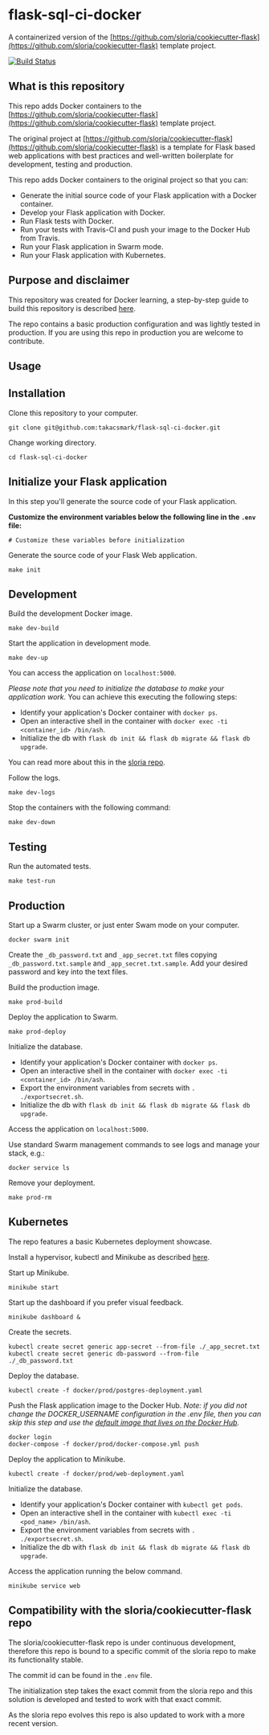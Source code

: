 # flask-sql-ci-docker

A containerized version of the [https://github.com/sloria/cookiecutter-flask](https://github.com/sloria/cookiecutter-flask) template project.

[![Build Status](https://travis-ci.org/takacsmark/flask-sql-ci-docker.svg?branch=master)](https://travis-ci.org/takacsmark/flask-sql-ci-docker)

## What is this repository

This repo adds Docker containers to the [https://github.com/sloria/cookiecutter-flask](https://github.com/sloria/cookiecutter-flask) template project.

The original project at [https://github.com/sloria/cookiecutter-flask](https://github.com/sloria/cookiecutter-flask) is a template for Flask based web applications with best practices and well-written boilerplate for development, testing and production.

This repo adds Docker containers to the original project so that you can:

* Generate the initial source code of your Flask application with a Docker container.
* Develop your Flask application with Docker.
* Run Flask tests with Docker.
* Run your tests with Travis-CI and push your image to the Docker Hub from Travis.
* Run your Flask application in Swarm mode.
* Run your Flask application with Kubernetes.

## Purpose and disclaimer

This repository was created for Docker learning, a step-by-step guide to build this repository is described [here](https://takacsmark.com/get-started-with-docker-in-your-projects-through-examples/).

The repo contains a basic production configuration and was lightly tested in production. If you are using this repo in production you are welcome to contribute.

## Usage

## Installation

Clone this repository to your computer.

```terminal
git clone git@github.com:takacsmark/flask-sql-ci-docker.git
```

Change working directory.

```terminal
cd flask-sql-ci-docker
```

## Initialize your Flask application

In this step you'll generate the source code of your Flask application.

**Customize the environment variables below the following line in the `.env` file:**

```shell
# Customize these variables before initialization
```

Generate the source code of your Flask Web application.

```terminal
make init
```

## Development

Build the development Docker image.

```terminal
make dev-build
```

Start the application in development mode.

```termnial
make dev-up
```

You can access the application on `localhost:5000`.

_Please note that you need to initialize the database to make your application work._ You can achieve this executing the following steps:

* Identify your application's Docker container with `docker ps`.
* Open an interactive shell in the container with `docker exec -ti <container_id> /bin/ash`.
* Initialize the db with `flask db init && flask db migrate && flask db upgrade`.

You can read more about this in the [sloria repo](https://github.com/sloria/cookiecutter-flask/tree/master/%7B%7Bcookiecutter.app_name%7D%7D).

Follow the logs.

```terminal
make dev-logs
```

Stop the containers with the following command:

```terminal
make dev-down
```

## Testing

Run the automated tests.

```terminal
make test-run
```

## Production

Start up a Swarm cluster, or just enter Swam mode on your computer.

```termninal
docker swarm init
```

Create the `_db_password.txt` and `_app_secret.txt` files copying `_db_password.txt.sample` and `_app_secret.txt.sample`. Add your desired password and key into the text files.

Build the production image.

```terminal
make prod-build
```

Deploy the application to Swarm.

```terminal
make prod-deploy
```

Initialize the database.

* Identify your application's Docker container with `docker ps`.
* Open an interactive shell in the container with `docker exec -ti <container_id> /bin/ash`.
* Export the environment variables from secrets with `. ./exportsecret.sh`.
* Initialize the db with `flask db init && flask db migrate && flask db upgrade`.

Access the application on `localhost:5000`.

Use standard Swarm management commands to see logs and manage your stack, e.g.:

```terminal
docker service ls
```

Remove your deployment.

```terminal
make prod-rm
```

## Kubernetes

The repo features a basic Kubernetes deployment showcase.

Install a hypervisor, kubectl and Minikube as described [here](https://kubernetes.io/docs/tasks/tools/install-minikube/).

Start up Minikube.

```terminal
minikube start
```

Start up the dashboard if you prefer visual feedback.

```terminal
minikube dashboard &
```

Create the secrets.

```terminal
kubectl create secret generic app-secret --from-file ./_app_secret.txt
kubectl create secret generic db-password --from-file ./_db_password.txt
```

Deploy the database.

```termnial
kubectl create -f docker/prod/postgres-deployment.yaml
```

Push the Flask application image to the Docker Hub. _Note: if you did not change the DOCKER\_USERNAME configuration in the .env file, then you can skip this step and use the [default image that lives on the Docker Hub](https://cloud.docker.com/repository/docker/takacsmark/flask-sql-ci-web)._

```terminal
docker login
docker-compose -f docker/prod/docker-compose.yml push
```

Deploy the application to Minikube.

```terminal
kubectl create -f docker/prod/web-deployment.yaml
```

Initialize the database.

* Identify your application's Docker container with `kubectl get pods`.
* Open an interactive shell in the container with `kubectl exec -ti <pod_name> /bin/ash`.
* Export the environment variables from secrets with `. ./exportsecret.sh`.
* Initialize the db with `flask db init && flask db migrate && flask db upgrade`.

Access the application running the below command.

```termnial
minikube service web
```

## Compatibility with the sloria/cookiecutter-flask repo

The sloria/cookiecutter-flask repo is under continuous development, therefore this repo is bound to a specific commit of the sloria repo to make its functionality stable.

The commit id can be found in the `.env` file.

The initialization step takes the exact commit from the sloria repo and this solution is developed and tested to work with that exact commit.

As the sloria repo evolves this repo is also updated to work with a more recent version.